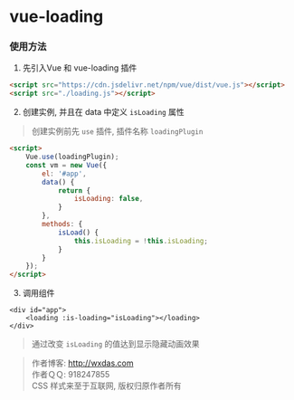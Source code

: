 # vue-loading
### 使用方法
1. 先引入Vue 和 vue-loading 插件
```html
<script src="https://cdn.jsdelivr.net/npm/vue/dist/vue.js"></script>
<script src="./loading.js"></script>
```
2. 创建实例, 并且在 data 中定义 `isLoading` 属性
> 创建实例前先 `use` 插件, 插件名称 `loadingPlugin`
```html
<script>
    Vue.use(loadingPlugin);
    const vm = new Vue({
        el: '#app',
        data() {
            return {
                isLoading: false,
            }
        },
        methods: {
            isLoad() {
                this.isLoading = !this.isLoading;
            }
        }
    });
</script>
```
3. 调用组件
```
<div id="app">
    <loading :is-loading="isLoading"></loading>
</div>
```
> 通过改变 `isLoading` 的值达到显示隐藏动画效果

> 作者博客: http://wxdas.com<br>
作者ＱＱ: 918247855<br>
CSS 样式来至于互联网, 版权归原作者所有
